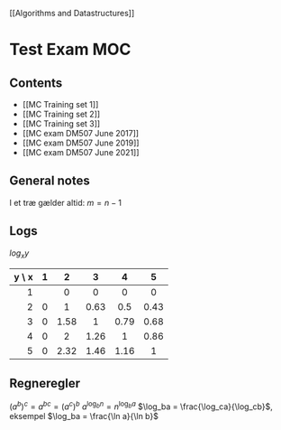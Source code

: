 [[Algorithms and Datastructures]]

# Test Exam MOC

## Contents
- [[MC Training set 1]]
- [[MC Training set 2]]
- [[MC Training set 3]]
- [[MC exam DM507 June 2017]]
- [[MC exam DM507 June 2019]]
- [[MC exam DM507 June 2021]]

## General notes
I et træ gælder altid: $m=n-1$

## Logs
$log_xy$

|y \ x|1|2   |3   |4   |5   |
|----:|-|:--:|:--:|:--:|:--:|
|1    | |0   |0   |0   |0   | 
|2    |0|1   |0.63|0.5 |0.43|
|3    |0|1.58|1   |0.79|0.68|
|4    |0|2   |1.26|1   |0.86|
|5    |0|2.32|1.46|1.16|1   |

## Regneregler
$(a^b)^c = a^{bc} = (a^c)^b$
$a^{\log_bn}=n^{\log_ba}$
$\log_ba = \frac{\log_ca}{\log_cb}$, eksempel $\log_ba = \frac{\ln a}{\ln b}$